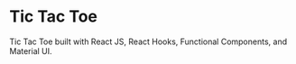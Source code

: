 # Tic Tac Toe

Tic Tac Toe built with React JS, React Hooks, Functional Components, and Material UI.

